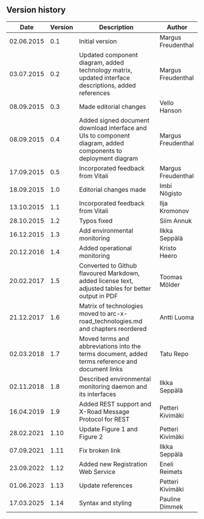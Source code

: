 ## Version history

 Date       | Version | Description                                                                                                   | Author
 ---------- |---------|---------------------------------------------------------------------------------------------------------------| --------------------
 02.06.2015 | 0.1     | Initial version                                                                                               | Margus Freudenthal
 03.07.2015 | 0.2     | Updated component diagram, added technology matrix, updated interface descriptions, added references          | Margus Freudenthal
 08.09.2015 | 0.3     | Made editorial changes                                                                                        | Vello Hanson
 08.09.2015 | 0.4     | Added signed document download interface and UIs to component diagram, added components to deployment diagram | Margus Freudenthal
 17.09.2015 | 0.5     | Incorporated feedback from Vitali                                                                             | Margus Freudenthal
 18.09.2015 | 1.0     | Editorial changes made                                                                                        | Imbi Nõgisto
 13.10.2015 | 1.1     | Incorporated feedback from Vitali                                                                             | Ilja Kromonov
 28.10.2015 | 1.2     | Typos fixed                                                                                                   | Siim Annuk
 16.12.2015 | 1.3     | Add environmental monitoring                                                                                  | Ilkka Seppälä
 20.12.2016 | 1.4     | Added operational monitoring                                                                                  | Kristo Heero
 20.02.2017 | 1.5     | Converted to Github flavoured Markdown, added license text, adjusted tables for better output in PDF          | Toomas Mölder
 21.12.2017 | 1.6     | Matrix of technologies moved to arc-x-road_technologies.md and chapters reordered                             | Antti Luoma
 02.03.2018 | 1.7     | Moved terms and abbreviations into the terms document, added terms reference and document links               | Tatu Repo
 02.11.2018 | 1.8     | Described environmental monitoring daemon and its interfaces                                                  | Ilkka Seppälä
 16.04.2019 | 1.9     | Added REST support and X-Road Message Protocol for REST                                                       | Petteri Kivimäki
 28.02.2021 | 1.10    | Update Figure 1 and Figure 2                                                                                  | Petteri Kivimäki
 07.09.2021 | 1.11    | Fix broken link                                                                                               | Ilkka Seppälä
 23.09.2022 | 1.12    | Added new Registration Web Service                                                                            | Eneli Reimets
 01.06.2023 | 1.13    | Update references                                                                                             | Petteri Kivimäki
 17.03.2025 | 1.14    | Syntax and styling                                                                                            | Pauline Dimmek